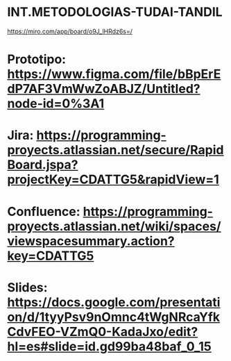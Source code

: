 # INT.METODOLOGIAS-TUDAI-TANDIL
https://miro.com/app/board/o9J_lHRdz6s=/
# Prototipo: https://www.figma.com/file/bBpErEdP7AF3VmWwZoABJZ/Untitled?node-id=0%3A1
# Jira: https://programming-proyects.atlassian.net/secure/RapidBoard.jspa?projectKey=CDATTG5&rapidView=1
# Confluence: https://programming-proyects.atlassian.net/wiki/spaces/viewspacesummary.action?key=CDATTG5
# Slides: https://docs.google.com/presentation/d/1tyyPsv9nOmnc4tWgNRcaYfkCdvFEO-VZmQ0-KadaJxo/edit?hl=es#slide=id.gd99ba48baf_0_15